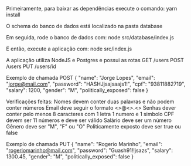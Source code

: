 Primeiramente, para baixar as dependências execute o comando:
yarn install

O schema do banco de dados está localizado na pasta database

Em seguida, rode o banco de dados com:
node src/database/index.js

E então, execute a aplicação com:
node src/index.js

A aplicação utiliza NodeJS e Postgres e possui as rotas
GET /users
POST /users
PUT /users/id

Exemplo de chamada POST
{
"name": "Jorge Lopes",
"email": "jorge@mail.com",
"password": "HASHJjsajsaajs1!",
"cpf": "93811882719",
"salary": 1200,
"gender": "M",
"politically_exposed": false
}

Verificações feitas:
Nomes devem conter duas palavras e não podem conter números
Email deve seguir o formato <>@<>.<>
Senhas dever conter pelo menos 8 caracteres com 1 letra 1 numero e 1 simbolo
CPF devem ser 11 números e deve ser válido
Salário deve ser um número
Gênero deve ser "M", "F" ou "O"
Politicamente exposto deve ser true ou false

Exemplo de chamada PUT
{
"name": "Rogerio Marinho",
"email": "rogeriomarinho@mail.com",
"password": "Guash91!!jsazs",
"salary": 1300.45,
"gender": "M",
"politically_exposed": false
}
